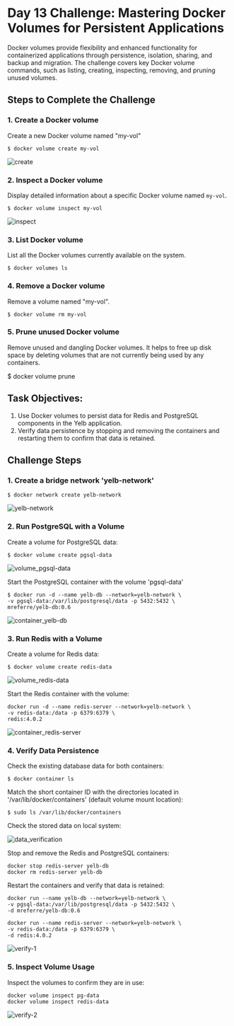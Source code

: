 # Day 13 Challenge: Mastering Docker Volumes for Persistent Applications

Docker volumes provide flexibility and enhanced functionality for containerized applications through persistence, isolation, sharing, and backup and migration.
The challenge covers key Docker volume commands, such as listing, creating, inspecting, removing, and pruning unused volumes.

## Steps to Complete the Challenge

### 1. Create a Docker volume
Create a new Docker volume named "my-vol"

    $ docker volume create my-vol

![create](https://github.com/user-attachments/assets/ba50c08a-e0e5-4ab9-b7f9-ac51c87ee07e)


### 2. Inspect a Docker volume
Display detailed information about a specific Docker volume named `my-vol`.

    $ docker volume inspect my-vol

![inspect](https://github.com/user-attachments/assets/aee78d71-6ecb-429c-84c6-86d3ad71cb62)

### 3. List Docker volume
List all the Docker volumes currently available on the system.

    $ docker volumes ls

### 4. Remove a Docker volume
Remove a volume named "my-vol".

    $ docker volume rm my-vol

### 5. Prune unused Docker volume
Remove unused and dangling Docker volumes.
It helps to free up disk space by deleting volumes that are not currently being used by any containers. 

$ docker volume prune

## Task Objectives:
1. Use Docker volumes to persist data for Redis and PostgreSQL components in the Yelb application.
2. Verify data persistence by stopping and removing the containers and restarting them to confirm that data is retained.

## Challenge Steps

### 1. Create a bridge network 'yelb-network'

    $ docker network create yelb-network

![yelb-network](https://github.com/user-attachments/assets/6b977173-4a10-4974-b19f-8ccdb191be42)

### 2. Run PostgreSQL with a Volume

Create a volume for PostgreSQL data:

    $ docker volume create pgsql-data

![volume_pgsql-data](https://github.com/user-attachments/assets/e2d118f9-9b1c-4d33-a0cc-476c2c048293)

Start the PostgreSQL container with the volume 'pgsql-data'

    $ docker run -d --name yelb-db --network=yelb-network \
    -v pgsql-data:/var/lib/postgresql/data -p 5432:5432 \
    mreferre/yelb-db:0.6

![container_yelb-db](https://github.com/user-attachments/assets/bdab9367-d053-44b1-a454-79b9efd2cf27)

### 3. Run Redis with a Volume

Create a volume for Redis data:

    $ docker volume create redis-data

![volume_redis-data](https://github.com/user-attachments/assets/8f5b0aec-ea18-48f9-8bb4-b990c212debb)

Start the Redis container with the volume:

    docker run -d --name redis-server --network=yelb-network \
    -v redis-data:/data -p 6379:6379 \
    redis:4.0.2

![container_redis-server](https://github.com/user-attachments/assets/deef61a7-c5f8-4c77-8715-97220d4ad9db)

### 4. Verify Data Persistence

Check the existing database data for both containers:

    $ docker container ls

Match the short container ID with the directories located in '/var/lib/docker/containers' (default volume mount location):
    
    $ sudo ls /var/lib/docker/containers

Check the stored data on local system:

![data_verification](https://github.com/user-attachments/assets/3e7700ac-04e1-4d7e-9e70-cb79b023dd6c)

Stop and remove the Redis and PostgreSQL containers:

    docker stop redis-server yelb-db
    docker rm redis-server yelb-db

Restart the containers and verify that data is retained:

    docker run --name yelb-db --network=yelb-network \
    -v pgsql-data:/var/lib/postgresql/data -p 5432:5432 \
    -d mreferre/yelb-db:0.6

    docker run --name redis-server --network=yelb-network \
    -v redis-data:/data -p 6379:6379 \
    -d redis:4.0.2

![verify-1](https://github.com/user-attachments/assets/89a433ed-b126-41e4-92c6-b9d977915819)

### 5. Inspect Volume Usage

Inspect the volumes to confirm they are in use:

    docker volume inspect pg-data
    docker volume inspect redis-data

![verify-2](https://github.com/user-attachments/assets/d425982a-cec9-4656-a767-49c5965f090d)

